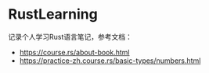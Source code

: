 # RustLearning

记录个人学习Rust语言笔记，参考文档：

- https://course.rs/about-book.html
- https://practice-zh.course.rs/basic-types/numbers.html